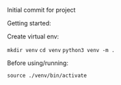 Initial commit for project

Getting started:

Create virtual env:

`mkdir venv`
`cd venv`
`python3 venv -m .`

Before using/running:

`source ./venv/bin/activate`

